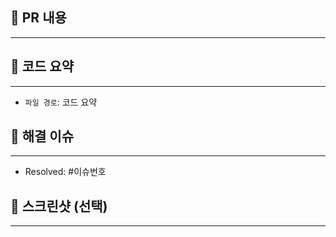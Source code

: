 ## 📌 PR 내용
***

## 📝 코드 요약
***
- `파일 경로`: 코드 요약

## 💌 해결 이슈
***
- Resolved: #이슈번호

## 📸 스크린샷 (선택)
***